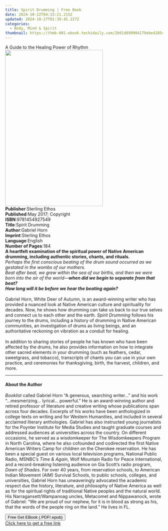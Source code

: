 ```yaml
---
title: Spirit Drumming | Free Book
date: 2024-10-22T04:33:21.215Z
updated: 2024-10-27T01:39:45.227Z
categories:
  - Body, Mind & Spirit
thumbnail: https://thmb-001-ebook.techidaily.com/2b91d699904179ebe4105c5b16bae809fc54602cf799b76c6ca1375b2be99ce1.jpg
---
```

<main id="book-container">
  <div class="flex flex-col">
    <div class="book-brief flex-1 py-6 px-4 sm:p-6 md:py-10 md:px-8">
      <!-- brief-->
      <div class="book-brief-main">A Guide to the Healing Power of Rhythm</div>
    </div>
    <div
      class="book-meta-info flex-1 grid gap-4 col-start-1 col-end-3 row-start-1 sm:mb-6 sm:grid-cols-4 lg:gap-6 lg:col-start-2 lg:row-end-6 lg:row-span-6 lg:mb-0"
    >
      <div
        class="book-meta-info-left place-content-center mt-4 p-4 text-sm leading-6 col-start-2 col-span-2 dark:text-slate-400"
      >
        <img
          class="w-full h-500 object-cover rounded-lg sm:h-255 sm:col-span-2 lg:col-span-full"
          src="https://img-001-ebook.techidaily.com/e436c90e87dd8ca46cb430ec25e0a720e5849253c04be3b038e5b9422eedf654.jpg"
          alt=""
          width="312"
          height="500"
        />
      </div>
      <div
        class="book-meta-info-right mt-2 col-start-1 row-start-2 col-span-3 self-center"
      >
        <!-- meta data  -->
        <div class="flex flex-col px-4 md:px-8">
          <div class="flex-1">
            <strong>Publisher</strong>:<span class="px-2">Sterling Ethos</span>
          </div>
          <div class="flex-1">
            <strong>Published</strong>:<span class="px-2"
              >May 2017; Copyright</span
            >
          </div>
          <div class="flex-1">
            <strong>ISBN</strong>:<span class="px-2">9781454927549</span>
          </div>
          <div class="flex-1">
            <strong>Title</strong>:<span class="px-2">Spirit Drumming</span>
          </div>
          <div class="flex-1">
            <strong>Author</strong>:<span class="px-2">Gabriel Horn</span>
          </div>
          <div class="flex-1">
            <strong>Imprint</strong>:<span class="px-2">Sterling Ethos</span>
          </div>
          <div class="flex-1">
            <strong>Language</strong>:<span class="px-2">English</span>
          </div>
          <div class="flex-1">
            <strong>Number of Pages</strong>:<span class="px-2">184</span>
          </div>
        </div>
      </div>
    </div>
    <div class="book-description flex-1 py-6 px-4 sm:p-6 md:py-10 md:px-8">
      <div class="book-description-main">
        <div accordion-content="" id="description">
          <b
            >A heartfelt examination of the spiritual power of Native American
            drumming, including authentic stories, chants, and rituals.</b
          ><br /><i
            >Perhaps the first conscious beating of the drum sound occurred as
            we gestated in the wombs of our mothers.<br />
            Beat after beat, we grew within the sea of our births, and then we
            were born into the air of the world—<b
              >when did we begin to separate from that beat?<br />
              How long will it be before we hear the beating again?</b
            ></i
          ><br /><br />
          Gabriel Horn, White Deer of Autumn, is an award-winning writer who has
          provided a nuanced look at Native American culture and spirituality
          for decades. Now, he shows how drumming can take us back to our true
          selves and connect us to each other and the earth.
          <i>Spirit Drumming</i> follows his journey to the drums, including a
          history of drumming in Native American communities, an investigation
          of drums as living beings, and an authoritative reckoning on vibration
          as a conduit for healing.<br /><br />
          In addition to sharing stories of people he has known who have been
          affected by the drums, he also provides information on how to
          integrate other sacred elements in your drumming (such as feathers,
          cedar, sweetgrass, and tobacco), transcripts of chants you can use in
          your own practice, and ceremonies for thanksgiving, birth, the
          harvest, children, and more.
        </div>
        <div class="accordion-fader"></div>
      </div>
    </div>
    <div class="book-excerpts flex-1 py-6 px-4 sm:p-6 md:py-10 md:px-8">
      <!-- excerpts-->
      <div class="book-excerpts-main">
        <hr />
        <h4 class="placeholder placeholder-heading">
          <span>About the Author</span>
        </h4>
        <p>
          <i>Booklist</i> called Gabriel Horn “A generous, searching writer…”
          and his work “…mesmerizing… lyrical… powerful.” He is an award-winning
          author and retired professor of literature and creative writing whose
          publications span across four decades. Excerpts of his works have been
          anthologized in college texts on writing and for Western Humanities,
          and included in several acclaimed literary anthologies. Gabriel has
          also instructed young journalists for the Poynter Institute for Media
          Studies and taught graduate courses and addressed audiences at
          universities across the country. On different occasions, he served as
          a wisdomkeeper for The Wisdomkeepers Program in North Carolina, where
          he also cofounded and codirected the first Native American Writers
          Camp for children on the Cherokee reservation. He has been a special
          guest on various local television programs, National Public Radio,
          MSNBC’s <i>Time &amp; Again</i>, Wolf Mountain Radio for Peace
          International, and a record-breaking listening audience on Gia Scott’s
          radio program,<i> Dawn of Shades</i>. For over 40 years, from
          reservation schools, to American Indian Movement (AIM) Survival
          Schools, to public schools, colleges, and universities, Gabriel Horn
          has unwaveringly advocated the academic respect due the history,
          literature, and philosophy of Native America as well as for the
          spiritual rights of traditional Native peoples and the natural world.
          His Narragansett/Wampanoag uncles, Metacomet and Nippawanock, wrote of
          Gabriel: “We are proud of our nephew, for it is in blood as strong as
          his, that the words of the people ring on the land.” He lives in FL.
        </p>
      </div>
    </div>
    <div
      class="book-about-author flex-1 py-6 px-4 sm:p-6 md:py-10 md:px-8"
    ></div>
    <div class="book-free-get flex-1 py-6 px-4 sm:p-6 md:py-10 md:px-8">
      <button
        id="btn-free-get"
        class="bg-blue-500 hover:bg-blue-700 text-white font-bold py-2 px-4 rounded"
      >
        Free Get EBook (.PDF/.epub)
      </button>
      <div id="countdown-display" class="px-2 text-lg mt-2"></div>
      <a
        id="free-link"
        class="hidden bg-blue-500 hover:bg-blue-700 text-white font-bold py-2 px-4 rounded"
        href="https://www.ebooks.com/en-us/book/210655383/spirit-drumming/gabriel-horn/"
        target="_blank"
        >Click here to get a free link</a
      >
    </div>
    <script>
      let countdownTime = 0;
      let countdownInterval = null;
      document
        .getElementById('btn-free-get')
        .addEventListener('click', startCountdown);
      function startCountdown() {
        countdownTime = new Date().getTime() + 60000 * 3;
        countdownInterval = setInterval(updateCountdown, 1000);
        document.getElementById('btn-free-get').disabled = true;
        document
          .getElementById('btn-free-get')
          .classList.add('bg-gray-500', 'cursor-not-allowed');
      }
      function updateCountdown() {
        let currentTime = new Date().getTime();
        let timeLeft = countdownTime - currentTime;
        let secondsLeft = Math.floor(timeLeft / 1000);
        document.getElementById('countdown-display').innerHTML =
          `Remaining time: ${secondsLeft} seconds.`;
        if (secondsLeft <= 0) {
          clearInterval(countdownInterval);
          document.getElementById('btn-free-get').classList.add('hidden');
          document.getElementById('free-link').classList.remove('hidden');
          document.getElementById('countdown-display').innerHTML = '';
        }
      }
    </script>
  </div>
</main>

<ins class="adsbygoogle"
      style="display:block"
      data-ad-client="ca-pub-7571918770474297"
      data-ad-slot="8358498916"
      data-ad-format="auto"
      data-full-width-responsive="true"></ins>
    